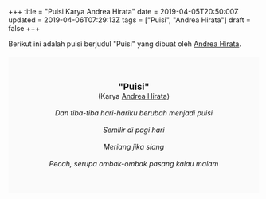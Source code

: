 +++
title = "Puisi Karya Andrea Hirata"
date = 2019-04-05T20:50:00Z
updated = 2019-04-06T07:29:13Z
tags = ["Puisi", "Andrea Hirata"]
draft = false
+++

<div dir="ltr" style="text-align: left;" trbidi="on"><div style="text-align: justify;">Berikut ini adalah puisi berjudul "Puisi" yang dibuat oleh <a href="https://ensiklopedia.kemdikbud.go.id/sastra/artikel/Andrea_Hirata" target="_blank">Andrea Hirata</a>. </div><br /><div style="background: #FAFAFA; font-size: 14px; height: auto; margin: 0 auto; padding: 50px; text-align: center; width: auto;"><span style="font-size: 18px;"><b>"Puisi"</b></span><br />(Karya <a href="https://www.sekata.web.id/tags/andrea-hirata" target="_blank">Andrea Hirata</a>) <br /><br /><i>Dan tiba-tiba hari-hariku berubah menjadi puisi<br /><br />Semilir di pagi hari<br /><br />Meriang jika siang<br /><br />Pecah, serupa ombak-ombak pasang kalau malam</i> </div></div>

